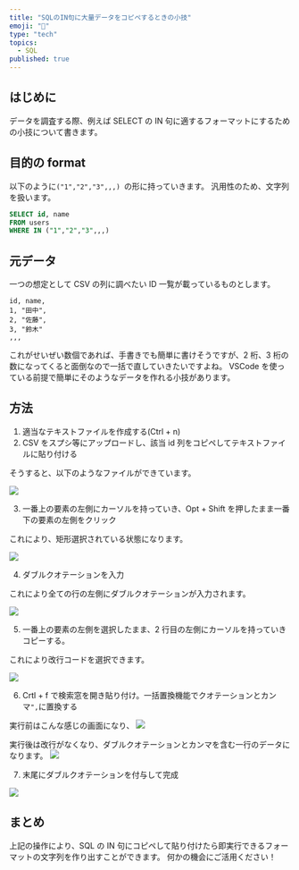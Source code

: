 ```yaml
---
title: "SQLのIN句に大量データをコピペするときの小技"
emoji: "💽"
type: "tech"
topics:
  - SQL
published: true
---
```


## はじめに

データを調査する際、例えば SELECT の IN 句に適するフォーマットにするための小技について書きます。

## 目的の format

以下のように`("1","2","3",,,) `の形に持っていきます。
汎用性のため、文字列を扱います。

```sql
SELECT id, name
FROM users
WHERE IN ("1","2","3",,,)
```

## 元データ

一つの想定として CSV の列に調べたい ID 一覧が載っているものとします。

```csv
id, name,
1, "田中",
2, "佐藤",
3, "鈴木"
,,,
```

これがせいぜい数個であれば、手書きでも簡単に書けそうですが、2 桁、3 桁の数になってくると面倒なので一括で直していきたいですよね。
VSCode を使っている前提で簡単にそのようなデータを作れる小技があります。

## 方法

1. 適当なテキストファイルを作成する(Ctrl + n)
2. CSV をスプシ等にアップロードし、該当 id 列をコピペしてテキストファイルに貼り付ける

そうすると、以下のようなファイルができています。

![](https://storage.googleapis.com/zenn-user-upload/60540c534e8b-20250303.png)

3. 一番上の要素の左側にカーソルを持っていき、Opt + Shift を押したまま一番下の要素の左側をクリック

これにより、矩形選択されている状態になります。

![](https://storage.googleapis.com/zenn-user-upload/5ec1fe5b134b-20250303.png)

4. ダブルクオテーションを入力

これにより全ての行の左側にダブルクオテーションが入力されます。

![](https://storage.googleapis.com/zenn-user-upload/2d2aa9fc5709-20250303.png)

5. 一番上の要素の左側を選択したまま、2 行目の左側にカーソルを持っていきコピーする。

これにより改行コードを選択できます。

![](https://storage.googleapis.com/zenn-user-upload/4cfcca8c6617-20250303.png)

6. Crtl + f で検索窓を開き貼り付け。一括置換機能でクオテーションとカンマ`",`に置換する

実行前はこんな感じの画面になり、
![](https://storage.googleapis.com/zenn-user-upload/5b19196dddc5-20250303.png)

実行後は改行がなくなり、ダブルクオテーションとカンマを含む一行のデータになります。
![](https://storage.googleapis.com/zenn-user-upload/75fb4a649a27-20250303.png)

7. 末尾にダブルクオテーションを付与して完成

![](https://storage.googleapis.com/zenn-user-upload/6c3a374c1b74-20250303.png)

## まとめ

上記の操作により、SQL の IN 句にコピペして貼り付けたら即実行できるフォーマットの文字列を作り出すことができます。
何かの機会にご活用ください！
